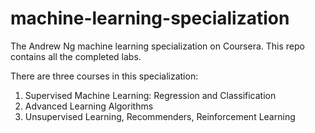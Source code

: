 # machine-learning-specialization
The Andrew Ng machine learning specialization on Coursera. This repo contains all the completed labs.

There are three courses in this specialization:
  1. Supervised Machine Learning: Regression and Classification
  2. Advanced Learning Algorithms
  3. Unsupervised Learning, Recommenders, Reinforcement Learning
